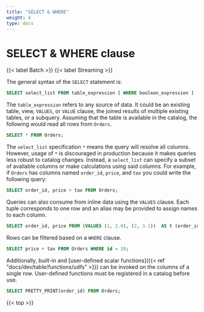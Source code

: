 ```yaml
---
title: "SELECT & WHERE"
weight: 4
type: docs
---
```

<!--
Licensed to the Apache Software Foundation (ASF) under one
or more contributor license agreements.  See the NOTICE file
distributed with this work for additional information
regarding copyright ownership.  The ASF licenses this file
to you under the Apache License, Version 2.0 (the
"License"); you may not use this file except in compliance
with the License.  You may obtain a copy of the License at

  http://www.apache.org/licenses/LICENSE-2.0

Unless required by applicable law or agreed to in writing,
software distributed under the License is distributed on an
"AS IS" BASIS, WITHOUT WARRANTIES OR CONDITIONS OF ANY
KIND, either express or implied.  See the License for the
specific language governing permissions and limitations
under the License.
-->

# SELECT & WHERE clause

{{< label Batch >}} {{< label Streaming >}}

The general syntax of the `SELECT` statement is:

```sql
SELECT select_list FROM table_expression [ WHERE boolean_expression ]
```

The `table_expression` refers to any source of data. It could be an existing table, view, `VALUES`, or `VALUE` clause, the joined results of multiple existing tables, or a subquery. Assuming that the table is available in the catalog, the following would read all rows from `Orders`.

```sql
SELECT * FROM Orders;
```

The `select_list` specification `*` means the query will resolve all columns. However, usage of `*` is discouraged in production because it makes queries less robust to catalog changes. Instead, a `select_list` can specify a subset of available columns or make calculations using said columns. For example, if `Orders` has columns named `order_id`, `price`, and `tax` you could write the following query:

```sql
SELECT order_id, price + tax FROM Orders;
```

Queries can also consume from inline data using the `VALUES` clause. Each tuple corresponds to one row and an alias may be provided to assign names to each column.

```sql
SELECT order_id, price FROM (VALUES (1, 2.0), (2, 3.1))  AS t (order_id, price);
```

Rows can be filtered based on a `WHERE` clause.

```sql
SELECT price + tax FROM Orders WHERE id = 10;
```

Additionally, built-in and [user-defined scalar functions]({{< ref "docs/dev/table/functions/udfs" >}}) can be invoked on the columns of a single row. User-defined functions must be registered in a catalog before use.

```sql
SELECT PRETTY_PRINT(order_id) FROM Orders;
```

{{< top >}}
